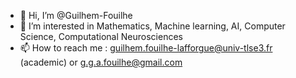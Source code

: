 - 👋 Hi, I’m @Guilhem-Fouilhe
- 👀 I’m interested in Mathematics, Machine learning, AI, Computer Science, Computational Neurosciences 
- 📫 How to reach me : guilhem.fouilhe-lafforgue@univ-tlse3.fr (academic) or g.g.a.fouilhe@gmail.com

<!---
gfouilhe/gfouilhe is a ✨ special ✨ repository because its `README.md` (this file) appears on your GitHub profile.
You can click the Preview link to take a look at your changes.
--->
